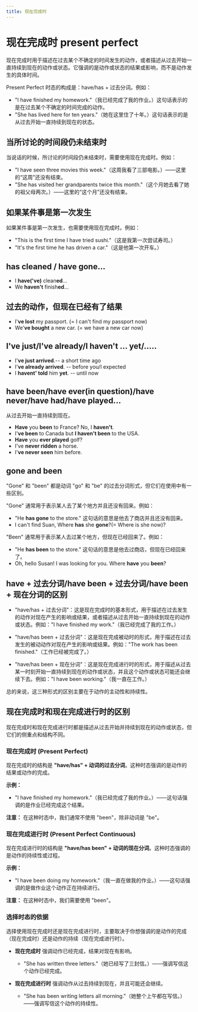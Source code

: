 ```yaml
---
title: 现在完成时
---
```


# 现在完成时 present perfect

现在完成时用于描述在过去某个不确定的时间发生的动作，或者描述从过去开始一直持续到现在的动作或状态。它强调的是动作或状态的结果或影响，而不是动作发生的具体时间。

Present Perfect 时态的构成是：have/has + 过去分词。例如：

- "I have finished my homework."（我已经完成了我的作业。）这句话表示的是在过去某个不确定的时间完成的动作。
- "She has lived here for ten years."（她在这里住了十年。）这句话表示的是从过去开始一直持续到现在的状态。

## 当所讨论的时间段仍未结束时

当说话的时候，所讨论的时间段仍未结束时，需要使用现在完成时。例如：

- "I have seen three movies this week."（这周我看了三部电影。）——这里的“这周”还没有结束。
- "She has visited her grandparents twice this month."（这个月她去看了她的祖父母两次。）——这里的“这个月”还没有结束。

## 如果某件事是第一次发生

如果某件事是第一次发生，也需要使用现在完成时。例如：

- "This is the first time I have tried sushi."（这是我第一次尝试寿司。）
- "It's the first time he has driven a car."（这是他第一次开车。）

## has cleaned / have gone...

- I **have('ve)** clean**ed**...
- We **haven't** finish**ed**...

## 过去的动作，但现在已经有了结果

- I'**ve lost** my passport. (= I can't find my passport now)
- We'**ve bought** a new car. (= we have a new car now)

## I've just/I've already/I haven't ... yet/.....

- I'**ve just arrived**.-- a short time ago
- I'**ve already arrived**. -- before you/I expected
- I **havent' told** him **yet**. -- until now

## have been/have ever(in question)/have never/have had/have played...

从过去开始一直持续到现在。

- **Have** you **been** to France? No, I **haven't**.
- I'**ve been** to Canada but **I haven't been** to the USA.
- **Have** you **ever played** golf?
- I've **never ridden** a horse.
- I'**ve never seen** him before.

## gone and been

"Gone" 和 "been" 都是动词 "go" 和 "be" 的过去分词形式，但它们在使用中有一些区别。

"Gone" 通常用于表示某人去了某个地方并且还没有回来。例如：

- "He **has gone** to the store." 这句话的意思是他去了商店并且还没有回来。
- I can't find Suan, Where **has** she **gone**?(= Where is she now)?

"Been" 通常用于表示某人去过某个地方，但现在已经回来了。例如：

- "He **has been** to the store." 这句话的意思是他去过商店，但现在已经回来了。
- Oh, hello Susan! I was looking for you. Where **have** you **been**?

## have + 过去分词/have been + 过去分词/have been + 现在分词的区别

- "have/has + 过去分词"：这是现在完成时的基本形式，用于描述在过去发生的动作对现在产生的影响或结果，或者描述从过去开始一直持续到现在的动作或状态。例如："I have finished my work."（我已经完成了我的工作。）

- "have/has been + 过去分词"：这是现在完成被动时的形式，用于描述在过去发生的被动动作对现在产生的影响或结果。例如："The work has been finished."（工作已经被完成了。）

- "have/has been + 现在分词"：这是现在完成进行时的形式，用于描述从过去某一时刻开始一直持续到现在的动作或状态，并且这个动作或状态可能还会继续下去。例如："I have been working."（我一直在工作。）

总的来说，这三种形式的区别主要在于动作的主动性和持续性。

## 现在完成时和现在完成进行时的区别

现在完成时和现在完成进行时都是描述从过去开始并持续到现在的动作或状态，但它们的侧重点和结构不同。

### 现在完成时 (Present Perfect)

现在完成时的结构是 **"have/has" + 动词的过去分词**。这种时态强调的是动作的结果或动作的完成。

**示例：**

- "I have finished my homework."（我已经完成了我的作业。）——这句话强调的是作业已经完成这个结果。

**注意：** 在这种时态中，我们通常不使用 "been"，除非动词是 "be"。

### 现在完成进行时 (Present Perfect Continuous)

现在完成进行时的结构是 **"have/has been" + 动词的现在分词**。这种时态强调的是动作的持续性或过程。

**示例：**

- "I have been doing my homework."（我一直在做我的作业。）——这句话强调的是做作业这个动作正在持续进行。

**注意：** 在这种时态中，我们需要使用 "been"。

### 选择时态的依据

选择使用现在完成时还是现在完成进行时，主要取决于你想强调的是动作的完成（现在完成时）还是动作的持续（现在完成进行时）。

- **现在完成时** 强调动作已经完成，结果对现在有影响。

  - "She has written three letters."（她已经写了三封信。）——强调写信这个动作已经完成。

- **现在完成进行时** 强调动作从过去持续到现在，并且可能还会继续。
  - "She has been writing letters all morning."（她整个上午都在写信。）——强调写信这个动作的持续性。
